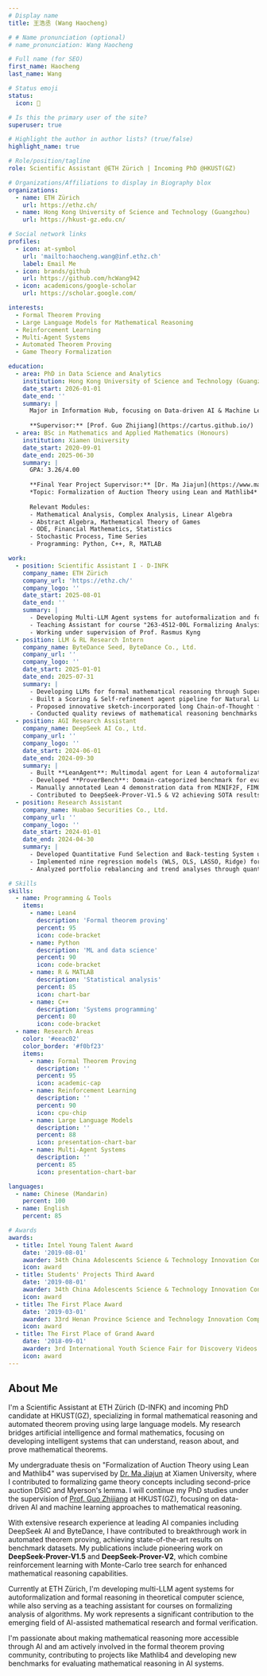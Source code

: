 ```yaml
---
# Display name
title: 王浩丞 (Wang Haocheng)

# # Name pronunciation (optional)
# name_pronunciation: Wang Haocheng

# Full name (for SEO)
first_name: Haocheng
last_name: Wang

# Status emoji
status:
  icon: 🧠

# Is this the primary user of the site?
superuser: true

# Highlight the author in author lists? (true/false)
highlight_name: true

# Role/position/tagline
role: Scientific Assistant @ETH Zürich | Incoming PhD @HKUST(GZ)

# Organizations/Affiliations to display in Biography blox
organizations:
  - name: ETH Zürich
    url: https://ethz.ch/
  - name: Hong Kong University of Science and Technology (Guangzhou)
    url: https://hkust-gz.edu.cn/

# Social network links
profiles:
  - icon: at-symbol
    url: 'mailto:haocheng.wang@inf.ethz.ch'
    label: Email Me
  - icon: brands/github
    url: https://github.com/hcWang942
  - icon: academicons/google-scholar
    url: https://scholar.google.com/

interests:
  - Formal Theorem Proving
  - Large Language Models for Mathematical Reasoning
  - Reinforcement Learning
  - Multi-Agent Systems
  - Automated Theorem Proving
  - Game Theory Formalization

education:
  - area: PhD in Data Science and Analytics
    institution: Hong Kong University of Science and Technology (Guangzhou)
    date_start: 2026-01-01
    date_end: ''
    summary: |
      Major in Information Hub, focusing on Data-driven AI & Machine Learning
      
      **Supervisor:** [Prof. Guo Zhijiang](https://cartus.github.io/)
  - area: BSc in Mathematics and Applied Mathematics (Honours)
    institution: Xiamen University
    date_start: 2020-09-01
    date_end: 2025-06-30
    summary: |
      GPA: 3.26/4.00
      
      **Final Year Project Supervisor:** [Dr. Ma Jiajun](https://www.majiajun.org/)  
      *Topic: Formalization of Auction Theory using Lean and Mathlib4*
      
      Relevant Modules:
      - Mathematical Analysis, Complex Analysis, Linear Algebra
      - Abstract Algebra, Mathematical Theory of Games
      - ODE, Financial Mathematics, Statistics
      - Stochastic Process, Time Series
      - Programming: Python, C++, R, MATLAB

work:
  - position: Scientific Assistant I - D-INFK
    company_name: ETH Zürich
    company_url: 'https://ethz.ch/'
    company_logo: ''
    date_start: 2025-08-01
    date_end: ''
    summary: |
      - Developing Multi-LLM Agent systems for autoformalization and formal reasoning in Theoretical Computer Science
      - Teaching Assistant for course "263-4512-00L Formalizing Analysis of Algorithms"
      - Working under supervision of Prof. Rasmus Kyng
  - position: LLM & RL Research Intern
    company_name: ByteDance Seed, ByteDance Co., Ltd.
    company_url: ''
    company_logo: ''
    date_start: 2025-01-01
    date_end: 2025-07-31
    summary: |
      - Developing LLMs for formal mathematical reasoning through Supervised Fine-Tuning approaches
      - Built a Scoring & Self-refinement agent pipeline for Natural Language Proof
      - Proposed innovative sketch-incorporated long Chain-of-Thought formal reasoning method
      - Conducted quality reviews of mathematical reasoning benchmarks (miniF2F, FIMO, Putnam)
  - position: AGI Research Assistant
    company_name: DeepSeek AI Co., Ltd.
    company_url: ''
    company_logo: ''
    date_start: 2024-06-01
    date_end: 2024-09-30
    summary: |
      - Built **LeanAgent**: Multimodal agent for Lean 4 autoformalization tasks
      - Developed **ProverBench**: Domain-categorized benchmark for evaluating LLMs (325 problems)
      - Manually annotated Lean 4 demonstration data from MINIF2F, FIMO, and IMO problems
      - Contributed to DeepSeek-Prover-V1.5 & V2 achieving SOTA results on mathematical reasoning benchmarks
  - position: Research Assistant
    company_name: Huabao Securities Co., Ltd.
    company_url: ''
    company_logo: ''
    date_start: 2024-01-01
    date_end: 2024-04-30
    summary: |
      - Developed Quantitative Fund Selection and Back-testing System using Python
      - Implemented nine regression models (WLS, OLS, LASSO, Ridge) for quantitative position estimation
      - Analyzed portfolio rebalancing and trend analyses through quantitative strategies

# Skills
skills:
  - name: Programming & Tools
    items:
      - name: Lean4
        description: 'Formal theorem proving'
        percent: 95
        icon: code-bracket
      - name: Python
        description: 'ML and data science'
        percent: 90
        icon: code-bracket
      - name: R & MATLAB
        description: 'Statistical analysis'
        percent: 85
        icon: chart-bar
      - name: C++
        description: 'Systems programming'
        percent: 80
        icon: code-bracket
  - name: Research Areas
    color: '#eeac02'
    color_border: '#f0bf23'
    items:
      - name: Formal Theorem Proving
        description: ''
        percent: 95
        icon: academic-cap
      - name: Reinforcement Learning
        description: ''
        percent: 90
        icon: cpu-chip
      - name: Large Language Models
        description: ''
        percent: 88
        icon: presentation-chart-bar
      - name: Multi-Agent Systems
        description: ''
        percent: 85
        icon: presentation-chart-bar

languages:
  - name: Chinese (Mandarin)
    percent: 100
  - name: English
    percent: 85

# Awards
awards:
  - title: Intel Young Talent Award
    date: '2019-08-01'
    awarder: 34th China Adolescents Science & Technology Innovation Contest
    icon: award
  - title: Students' Projects Third Award
    date: '2019-08-01'
    awarder: 34th China Adolescents Science & Technology Innovation Contest
    icon: award
  - title: The First Place Award
    date: '2019-03-01'
    awarder: 33rd Henan Province Science and Technology Innovation Competition
    icon: award
  - title: The First Place of Grand Award
    date: '2018-09-01'
    awarder: 3rd International Youth Science Fair for Discovery Videos
    icon: award
---
```


## About Me

I'm a Scientific Assistant at ETH Zürich (D-INFK) and incoming PhD candidate at HKUST(GZ), specializing in formal mathematical reasoning and automated theorem proving using large language models. My research bridges artificial intelligence and formal mathematics, focusing on developing intelligent systems that can understand, reason about, and prove mathematical theorems.

My undergraduate thesis on "Formalization of Auction Theory using Lean and Mathlib4" was supervised by [Dr. Ma Jiajun](https://www.majiajun.org/) at Xiamen University, where I contributed to formalizing game theory concepts including second-price auction DSIC and Myerson's lemma. I will continue my PhD studies under the supervision of [Prof. Guo Zhijiang](https://cartus.github.io/) at HKUST(GZ), focusing on data-driven AI and machine learning approaches to mathematical reasoning.

With extensive research experience at leading AI companies including DeepSeek AI and ByteDance, I have contributed to breakthrough work in automated theorem proving, achieving state-of-the-art results on benchmark datasets. My publications include pioneering work on **DeepSeek-Prover-V1.5** and **DeepSeek-Prover-V2**, which combine reinforcement learning with Monte-Carlo tree search for enhanced mathematical reasoning capabilities.

Currently at ETH Zürich, I'm developing multi-LLM agent systems for autoformalization and formal reasoning in theoretical computer science, while also serving as a teaching assistant for courses on formalizing analysis of algorithms. My work represents a significant contribution to the emerging field of AI-assisted mathematical research and formal verification.

I'm passionate about making mathematical reasoning more accessible through AI and am actively involved in the formal theorem proving community, contributing to projects like Mathlib4 and developing new benchmarks for evaluating mathematical reasoning in AI systems.


<style>
.avatar, .avatar img, 
.resume-biography-3 .avatar, 
.resume-biography-3 .avatar img,
.resume-biography-3 .avatar-container img {
  width: 200px !important;
  height: auto !important;
  max-height: 280px !important;
  border-radius: 12px !important; 
  object-fit: cover !important;
  object-position: center top !important;
  min-width: unset !important;
  min-height: unset !important;
  aspect-ratio: unset !important; 
}

.resume-biography-3 .avatar-container {
  width: auto !important;
  height: auto !important;
}

@media (max-width: 768px) {
  .avatar, .avatar img, 
  .resume-biography-3 .avatar, 
  .resume-biography-3 .avatar img,
  .resume-biography-3 .avatar-container img {
    width: 140px !important;
    max-height: 180px !important;
  }
}
</style>